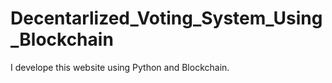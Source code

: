 # Decentarlized_Voting_System_Using_Blockchain
I develope this website using Python and Blockchain. 
